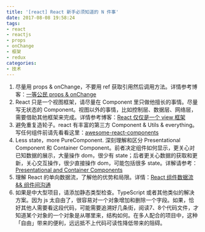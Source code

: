 ```yaml
---
title: '[react] React 新手必须知道的 N 件事'
date: 2017-08-08 19:58:24
tags:
- react
- reactjs
- props
- onChange
- 框架
- redux
categories:
- 技术
---
```


1. 尽量用 props & onChange，不要用 ref 获取引用然后调用方法。详情参考博客：[一等公民 props & onChange][first_class_people_props]
2. React 只是一个视图框架，请尽量在 Component 里只做他擅长的事情。尽量写无状态的 Component。视图以外的事情，比如控制层、数据层、网络层，需要借助其他框架来完成。详情参考博客：[React 仅仅是一个 view 框架][react_just_view]
4. 避免重复造轮子。react 有丰富的第三方 Component & Utils & everything。写任何组件前请先看看这里：[awesome-react-components](https://github.com/brillout/awesome-react-components)
5. Less state，more PureComponent. 深刻理解和区分 Presentational Component 和 Container Component。前者决定组件如何显示，更关心对已知数据的展示，大量操作 dom，很少有 state；后者更关心数据的获取和更新，关心交互操作，很少直接操作 dom，可能包括很多 state。详解请参考：[Presentational and Container Components](https://medium.com/@dan_abramov/smart-and-dumb-components-7ca2f9a7c7d0)
6. 理解 React 的单向数据流，了解他的优势和局限。详情：[React 组件数据流 && 组件间沟通](https://segmentfault.com/a/1190000006831820)
7. 如果是中大型项目，请添加静态类型检查。TypeScript 或者其他类似的解决方案。因为 js 太自由了，很容易对一个对象增加和删除一个字段。如果，恰好其他人需要看这段代码，可能需要追溯好几条街，阅读7、8个代码文件，才知道某个对象的一个对象是从哪里来，结构如何。在多人配合的项目中，这种「自由」带来的便利，远远抵不上代码可读性降低带来的阻碍。


[first_class_people_props]: /2017/08/23/react-React%E6%B7%B1%E5%85%A5-%E4%B8%80%E7%AD%89%E5%85%AC%E6%B0%91-props-onChange/ "一等公民 props & onChange"
[react_just_view]: /2017/08/23/react-%E6%B7%B1%E5%85%A5-React-%E4%BB%85%E4%BB%85%E6%98%AF%E4%B8%80%E4%B8%AA-view-%E6%A1%86%E6%9E%B6/
